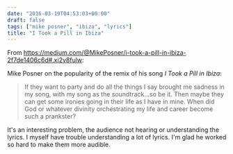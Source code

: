```yaml
---
date: "2016-03-19T04:53:03+00:00"
draft: false
tags: ["mike posner", "ibiza", "lyrics"]
title: "I Took a Pill in Ibiza"
---
```

From https://medium.com/@MikePosner/i-took-a-pill-in-ibiza-2f7de1406c6d#.xi2v8fulw:

Mike Posner on the popularity of the remix of his song *I Took a Pill in Ibiza*:

>If they want to party and do all the things I say brought me sadness in my song, with my song as the soundtrack…so be it. Then maybe they can get some ironies going in their life as I have in mine. When did God or whatever divinity orchestrating my life and career become such a prankster?

It's an interesting problem, the audience not hearing or understanding the lyrics. I myself have trouble understanding a lot of lyrics. I'm glad he worked so hard to make them more audible.